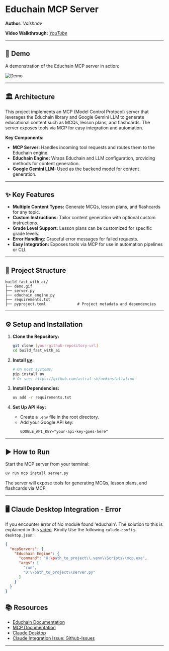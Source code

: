 # Educhain MCP Server

**Author:** _Vaishnav_

**Video Walkthrough:** _[YouTube](https://youtu.be/Zu3_DIfEJYU)_

---

## 🚀 Demo

A demonstration of the Educhain MCP server in action:

![Demo](./demo.gif)

---

## 🏛️ Architecture

This project implements an MCP (Model Control Protocol) server that leverages the Educhain library and Google Gemini LLM to generate educational content such as MCQs, lesson plans, and flashcards. The server exposes tools via MCP for easy integration and automation.

**Key Components:**
- **MCP Server:** Handles incoming tool requests and routes them to the Educhain engine.
- **Educhain Engine:** Wraps Educhain and LLM configuration, providing methods for content generation.
- **Google Gemini LLM:** Used as the backend model for content generation.

---

## ✨ Key Features

- **Multiple Content Types:** Generate MCQs, lesson plans, and flashcards for any topic.
- **Custom Instructions:** Tailor content generation with optional custom instructions.
- **Grade Level Support:** Lesson plans can be customized for specific grade levels.
- **Error Handling:** Graceful error messages for failed requests.
- **Easy Integration:** Exposes tools via MCP for use in automation pipelines or CLI.

---

## 📁 Project Structure

```
build_fast_with_ai/
├── demo.gif                
├── server.py                   
├── educhain_engine.py          
├── requirements.txt            
├── pyproject.toml              # Project metadata and dependencies
```

---

## ⚙️ Setup and Installation

1. **Clone the Repository:**
    ```bash
    git clone [your-github-repository-url]
    cd build_fast_with_ai
    ```


2. **Install [uv](https://github.com/astral-sh/uv):**
    ```bash
    # On most systems:
    pip install uv
    # Or see: https://github.com/astral-sh/uv#installation
    ```

3. **Install Dependencies:**
    ```bash
    uv add -r requirements.txt
    ```

4. **Set Up API Key:**
    - Create a `.env` file in the root directory.
    - Add your Google API key:
      ```
      GOOGLE_API_KEY="your-api-key-goes-here"
      ```

---

## ▶️ How to Run

Start the MCP server from your terminal:

```bash
uv run mcp install server.py
```

The server will expose tools for generating MCQs, lesson plans, and flashcards via MCP.

---

## 🖥️ Claude Desktop Integration - Error
If you encounter error of No module found 'educhain'. The solution to this is explained in this [video](https://youtu.be/Zu3_DIfEJYU).
Kindly Use the following  `calude-config-desktop.json`:

```json
{
  "mcpServers": {
    "Educhain Engine": {
      "command": "X:\path_to_project\\.venv\\Scripts\\mcp.exe",
      "args": [
        "run",
        "D:\\path_to_project\\server.py"
      ]
    }
  }
}
```


## 📚 Resources
- [Educhain Documentation](https://github.com/satvik314/educhain)
- [MCP Documentation](https://github.com/modelcontextprotocol/python-sdk)
- [Claude Desktop](https://claude.ai/download)
- [Claude Integration Issue: Github-Issues](https://github.com/modelcontextprotocol/servers/issues/1836)
---
